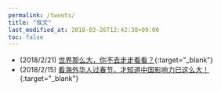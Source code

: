 ```yaml
---
permalink: /tweets/
title: "推文"
last_modified_at: 2018-03-26T12:42:38+09:00
toc: false
---
```


* (2018/2/21) [世界那么大，你不去走走看看？](http://mp.weixin.qq.com/s?__biz=MzU2MDM1NzczMQ==&mid=2247483781&idx=1&sn=f1d47173ab95afdbfe89fcba729ba108&chksm=fc080989cb7f809fd442b5bf2f07775ea4314ddc14e93798bd608ce747257d8fe60f94e9f74e&mpshare=1&scene=1&srcid=0326oAmzuErR4wgDhlHVGQby#rd){:target="_blank"}
* (2018/2/15) [看海外华人过春节，才知道中国影响力已这么大！](http://mp.weixin.qq.com/s?__biz=MzU2MDM1NzczMQ==&mid=2247483763&idx=1&sn=2ef282f7ad5ce9749f821afc64df64bd&chksm=fc08097fcb7f8069f0b5a6176494e6fa7d90c7edd1e2a9c47bed81328619fea101357d940dcd&mpshare=1&scene=1&srcid=0326PaqXl0C0Y6ZD8vmawHhD#rd){:target="_blank"}
